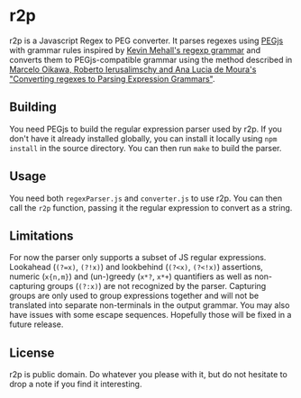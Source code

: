 r2p
===

r2p is a Javascript Regex to PEG converter. It parses regexes using [PEGjs](http://pegjs.majda.cz) with grammar rules inspired by [Kevin Mehall's regexp grammar](https://github.com/kevinmehall/regex-derivs/blob/master/parse-regex.pegjs) and converts them to PEGjs-compatible grammar using the method described in [Marcelo Oikawa, Roberto Ierusalimschy and Ana Lucia de Moura's "Converting regexes to Parsing Expression Grammars"](http://www.inf.puc-rio.br/~roberto/docs/ry10-01.pdf).

Building
--------

You need PEGjs to build the regular expression parser used by r2p.  If you don't have it already installed globally, you can install it locally using `npm install` in the source directory.  You can then run `make` to build the parser.

Usage
-----

You need both `regexParser.js` and `converter.js` to use r2p. You can then call the `r2p` function, passing it the regular expression to convert as a string.

Limitations
-----------

For now the parser only supports a subset of JS regular expressions. Lookahead (`(?=x)`, `(?!x)`) and lookbehind (`(?<x)`, `(?<!x)`) assertions, numeric (`x{n,m}`) and (un-)greedy (`x*?`, `x*+`) quantifiers as well as non-capturing groups (`(?:x)`) are not recognized by the parser.  Capturing groups are only used to group expressions together and will not be translated into separate non-terminals in the output grammar.  You may also have issues with some escape sequences.  Hopefully those will be fixed in a future release.

License
-------

r2p is public domain. Do whatever you please with it, but do not hesitate to drop a note if you find it interesting.
